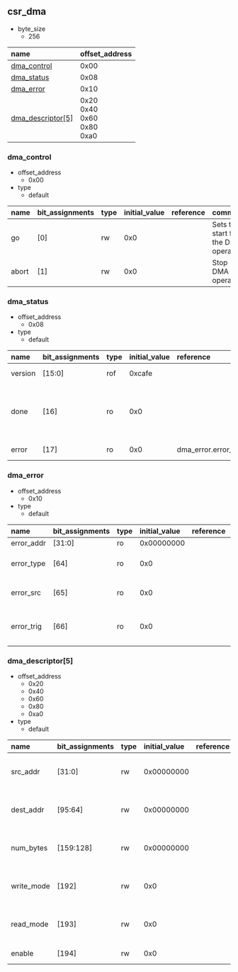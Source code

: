 ## csr_dma

* byte_size
    * 256

|name|offset_address|
|:--|:--|
|[dma_control](#csr_dma-dma_control)|0x00|
|[dma_status](#csr_dma-dma_status)|0x08|
|[dma_error](#csr_dma-dma_error)|0x10|
|[dma_descriptor[5]](#csr_dma-dma_descriptor)|0x20<br>0x40<br>0x60<br>0x80<br>0xa0|

### <div id="csr_dma-dma_control"></div>dma_control

* offset_address
    * 0x00
* type
    * default

|name|bit_assignments|type|initial_value|reference|comment|
|:--|:--|:--|:--|:--|:--|
|go|[0]|rw|0x0||Sets the start for the DMA operation|
|abort|[1]|rw|0x0||Stop DMA operation|

### <div id="csr_dma-dma_status"></div>dma_status

* offset_address
    * 0x08
* type
    * default

|name|bit_assignments|type|initial_value|reference|comment|
|:--|:--|:--|:--|:--|:--|
|version|[15:0]|rof|0xcafe||DMA version|
|done|[16]|ro|0x0||Asserted when DMA finishes to process all the descriptors|
|error|[17]|ro|0x0|dma_error.error_trig|Error resume|

### <div id="csr_dma-dma_error"></div>dma_error

* offset_address
    * 0x10
* type
    * default

|name|bit_assignments|type|initial_value|reference|comment|
|:--|:--|:--|:--|:--|:--|
|error_addr|[31:0]|ro|0x00000000||Error addr|
|error_type|[64]|ro|0x0||Error type - Operation / Configuration|
|error_src|[65]|ro|0x0||Error source - 0 READ / 1 WRITE|
|error_trig|[66]|ro|0x0||Error Trigger, asserted when error happens|

### <div id="csr_dma-dma_descriptor"></div>dma_descriptor[5]

* offset_address
    * 0x20
    * 0x40
    * 0x60
    * 0x80
    * 0xa0
* type
    * default

|name|bit_assignments|type|initial_value|reference|comment|
|:--|:--|:--|:--|:--|:--|
|src_addr|[31:0]|rw|0x00000000||Source address to fetch data|
|dest_addr|[95:64]|rw|0x00000000||Target address to write data|
|num_bytes|[159:128]|rw|0x00000000||Number of bytes to transfer|
|write_mode|[192]|rw|0x0||Write mode - 0 INCR / 1 FIXED|
|read_mode|[193]|rw|0x0||Read mode - 0 INCR / 1 FIXED|
|enable|[194]|rw|0x0||Enable descriptor|
